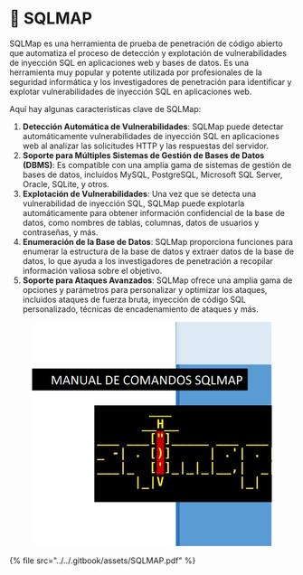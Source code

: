 # 💉 SQLMAP

SQLMap es una herramienta de prueba de penetración de código abierto que automatiza el proceso de detección y explotación de vulnerabilidades de inyección SQL en aplicaciones web y bases de datos. Es una herramienta muy popular y potente utilizada por profesionales de la seguridad informática y los investigadores de penetración para identificar y explotar vulnerabilidades de inyección SQL en aplicaciones web.

Aquí hay algunas características clave de SQLMap:

1. **Detección Automática de Vulnerabilidades**: SQLMap puede detectar automáticamente vulnerabilidades de inyección SQL en aplicaciones web al analizar las solicitudes HTTP y las respuestas del servidor.
2. **Soporte para Múltiples Sistemas de Gestión de Bases de Datos (DBMS)**: Es compatible con una amplia gama de sistemas de gestión de bases de datos, incluidos MySQL, PostgreSQL, Microsoft SQL Server, Oracle, SQLite, y otros.
3. **Explotación de Vulnerabilidades**: Una vez que se detecta una vulnerabilidad de inyección SQL, SQLMap puede explotarla automáticamente para obtener información confidencial de la base de datos, como nombres de tablas, columnas, datos de usuarios y contraseñas, y más.
4. **Enumeración de la Base de Datos**: SQLMap proporciona funciones para enumerar la estructura de la base de datos y extraer datos de la base de datos, lo que ayuda a los investigadores de penetración a recopilar información valiosa sobre el objetivo.
5. **Soporte para Ataques Avanzados**: SQLMap ofrece una amplia gama de opciones y parámetros para personalizar y optimizar los ataques, incluidos ataques de fuerza bruta, inyección de código SQL personalizado, técnicas de encadenamiento de ataques y más.

<figure><img src="../../.gitbook/assets/MANUAL-DE-COMANDOS-NMAP.png" alt=""><figcaption></figcaption></figure>



{% file src="../../.gitbook/assets/SQLMAP.pdf" %}
